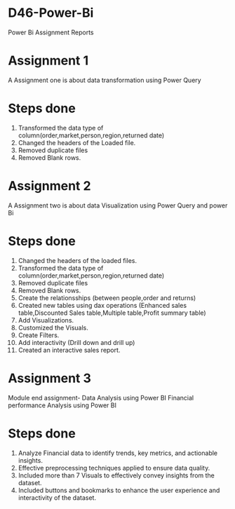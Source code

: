 # D46-Power-Bi
Power Bi Assignment Reports

# Assignment 1
A Assignment one is about data transformation using Power Query

# Steps done
1. Transformed the data type of column(order,market,person,region,returned date)
2. Changed the headers of the Loaded file.
3. Removed duplicate files
4. Removed Blank rows.
   

# Assignment 2
A Assignment two is about data Visualization using Power Query and power Bi

# Steps done
1. Changed the headers of the loaded files.
2. Transformed the data type of column(order,market,person,region,returned date)
 3. Removed duplicate files
4. Removed Blank rows.
5. Create the relationsships (between people,order and returns)
6. Created new tables using dax operations (Enhanced sales table,Discounted Sales table,Multiple table,Profit summary table) 
7. Add Visualizations.
8. Customized the Visuals.
9. Create Filters.
10. Add interactivity (Drill down and drill up)
11. Created an interactive sales report.

# Assignment 3
Module end assignment- Data Analysis using Power BI
Financial performance Analysis using Power BI

# Steps done
1. Analyze Financial data to identify trends, key metrics, and actionable insights.
2. Effective preprocessing techniques applied to ensure data quality.
3. Included more than 7 Visuals to effectively convey insights from the dataset.
4. Included buttons and bookmarks to enhance the user experience and interactivity of the dataset.
